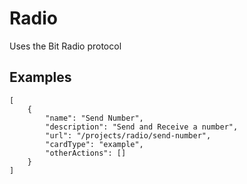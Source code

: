 # Radio

Uses the Bit Radio protocol

## Examples

```codecard
[
    {
        "name": "Send Number",
        "description": "Send and Receive a number",
        "url": "/projects/radio/send-number",
        "cardType": "example",
        "otherActions": []
    }
]
```